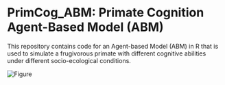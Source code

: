 # PrimCog_ABM: Primate Cognition Agent-Based Model (ABM)

This repository contains code for an Agent-based Model (ABM) in R that is used to simulate a frugivorous primate with different cognitive abilities under different socio-ecological conditions.

![Figure](https://user-images.githubusercontent.com/14360402/133587241-9bedfb50-772d-4684-bda6-a48ded902774.jpeg)

